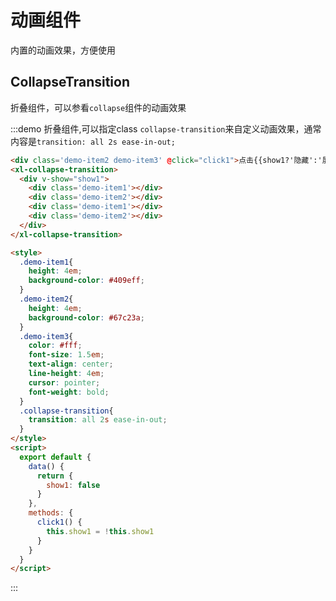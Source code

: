 <style>
  .demo-item1{
    height: 4em;
    background-color: #409eff;
  }
  .demo-item2{
    height: 4em;
    background-color: #67c23a;
  }
  .demo-item3{
    color: #fff;
    font-size: 1.5em;
    text-align: center;
    line-height: 4em;
    cursor: pointer;
    font-weight: bold;
  }
  .collapse-transition{
    transition: all 2s ease-in-out;
  }
</style>
<script>
  export default {
    data() {
      return {
        show1: false
      }
    },
    methods: {
      click1() {
        this.show1 = !this.show1
      }
    }
  }
</script>

# 动画组件
内置的动画效果，方便使用

## CollapseTransition
折叠组件，可以参看`collapse`组件的动画效果

:::demo 折叠组件,可以指定class `collapse-transition`来自定义动画效果，通常内容是`transition: all 2s ease-in-out;`

```html
<div class='demo-item2 demo-item3' @click="click1">点击{{show1?'隐藏':'展开'}}</div>
<xl-collapse-transition>
  <div v-show="show1">
    <div class='demo-item1'></div>
    <div class='demo-item2'></div>
    <div class='demo-item1'></div>
    <div class='demo-item2'></div>
  </div>
</xl-collapse-transition>

<style>
  .demo-item1{
    height: 4em;
    background-color: #409eff;
  }
  .demo-item2{
    height: 4em;
    background-color: #67c23a;
  }
  .demo-item3{
    color: #fff;
    font-size: 1.5em;
    text-align: center;
    line-height: 4em;
    cursor: pointer;
    font-weight: bold;
  }
  .collapse-transition{
    transition: all 2s ease-in-out;
  }
</style>
<script>
  export default {
    data() {
      return {
        show1: false
      }
    },
    methods: {
      click1() {
        this.show1 = !this.show1
      }
    }
  }
</script>
```
:::